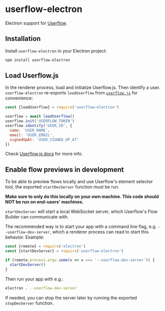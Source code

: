 # userflow-electron

Electron support for [Userflow](https://getuserflow.com/).

## Installation

Install `userflow-electron` in your Electron project:

```sh
npm install userflow-electron
```

## Load Userflow.js

In the renderer process, load and initialize Userflow.js. Then identify a user. `userflow-electron` re-exports `loadUserflow` from [`userflow.js`](https://github.com/getuserflow/userflow.js) for convenience:

```js
const {loadUserflow} = require('userflow-electron')

userflow = await loadUserflow()
userflow.init('USERFLOW_TOKEN')
userflow.identify('USER_ID', {
  name: 'USER_NAME',
  email: 'USER_EMAIL',
  signedUpAt: 'USER_SIGNED_UP_AT'
})
```

Check [Userflow.js docs](https://github.com/getuserflow/userflow.js) for more info.

## Enable flow previews in development

To be able to preview flows locally and use Userflow's element selector tool, the exported `startDevServer` function must be run.

**Make sure to only do this locally on your own machine. This code should NOT be run on end-users' machines.**

`startDevServer` will start a local WebSocket server, which Userflow's Flow Builder can communicate with.

The recommended way is to start your app with a command line flag, e.g. `--userflow-dev-server`, which a renderer process can read to start this behavior. Example:

```js
const {remote} = require('electron')
const {startDevServer} = require('userflow-electron')

if (remote.process.argv.some(v => v === '--userflow-dev-server')) {
  startDevServer()
}
```

Then run your app with e.g.:

```sh
electron . --userflow-dev-server
```

If needed, you can stop the server later by running the exported `stopDevServer` function.